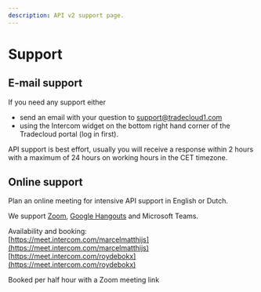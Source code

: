 ```yaml
---
description: API v2 support page.
---
```


# Support

## E-mail support

If you need any support either

* send an email with your question to [support@tradecloud1.com](mailto:support@tradecloud.nl)
* using the Intercom widget on the bottom right hand corner of the Tradecloud portal \(log in first\).

API support is best effort, usually you will receive a response within 2 hours with a maximum of 24 hours on working hours in the CET timezone.

## Online support

Plan an online meeting for intensive API support in English or Dutch.

We support [Zoom](https://zoom.us/), [Google Hangouts](https://hangouts.google.com/) and Microsoft Teams.

Availability and booking:  
[https://meet.intercom.com/marcelmatthijs](https://meet.intercom.com/marcelmatthijs)  
[https://meet.intercom.com/roydebokx](https://meet.intercom.com/roydebokx)

Booked per half hour with a Zoom meeting link

